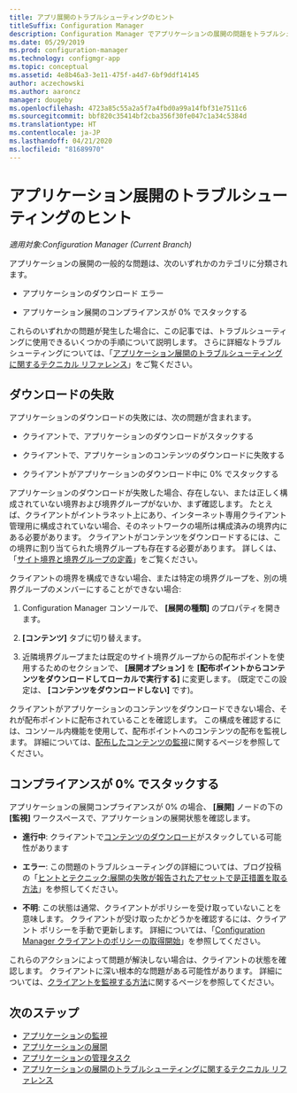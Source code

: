 ```yaml
---
title: アプリ展開のトラブルシューティングのヒント
titleSuffix: Configuration Manager
description: Configuration Manager でアプリケーションの展開の問題をトラブルシューティングする場合のヒント
ms.date: 05/29/2019
ms.prod: configuration-manager
ms.technology: configmgr-app
ms.topic: conceptual
ms.assetid: 4e8b46a3-3e11-475f-a4d7-6bf9ddf14145
author: aczechowski
ms.author: aaroncz
manager: dougeby
ms.openlocfilehash: 4723a85c55a2a5f7a4fbd0a99a14fbf31e7511c6
ms.sourcegitcommit: bbf820c35414bf2cba356f30fe047c1a34c5384d
ms.translationtype: HT
ms.contentlocale: ja-JP
ms.lasthandoff: 04/21/2020
ms.locfileid: "81689970"
---
```

# <a name="troubleshooting-tips-for-application-deployments"></a>アプリケーション展開のトラブルシューティングのヒント

*適用対象:Configuration Manager (Current Branch)*

アプリケーションの展開の一般的な問題は、次のいずれかのカテゴリに分類されます。

- アプリケーションのダウンロード エラー

- アプリケーション展開のコンプライアンスが 0% でスタックする

これらのいずれかの問題が発生した場合に、この記事では、トラブルシューティングに使用できるいくつかの手順について説明します。 さらに詳細なトラブルシューティングについては、「[アプリケーション展開のトラブルシューティングに関するテクニカル リファレンス](../understand/app-deployment-technical-reference.md)」をご覧ください。


## <a name="download-failures"></a>ダウンロードの失敗

アプリケーションのダウンロードの失敗には、次の問題が含まれます。

- クライアントで、アプリケーションのダウンロードがスタックする

- クライアントで、アプリケーションのコンテンツのダウンロードに失敗する

- クライアントがアプリケーションのダウンロード中に 0% でスタックする

アプリケーションのダウンロードが失敗した場合、存在しない、または正しく構成されていない境界および境界グループがないか、まず確認します。 たとえば、クライアントがイントラネット上にあり、インターネット専用クライアント管理用に構成されていない場合、そのネットワークの場所は構成済みの境界内にある必要があります。 クライアントがコンテンツをダウンロードするには、この境界に割り当てられた境界グループも存在する必要があります。 詳しくは、「[サイト境界と境界グループの定義](../../core/servers/deploy/configure/define-site-boundaries-and-boundary-groups.md)」をご覧ください。

クライアントの境界を構成できない場合、または特定の境界グループを、別の境界グループのメンバーにすることができない場合:

1. Configuration Manager コンソールで、 **[展開の種類]** のプロパティを開きます。  

1. **[コンテンツ]** タブに切り替えます。

1. 近隣境界グループまたは既定のサイト境界グループからの配布ポイントを使用するためのセクションで、 **[展開オプション]** を **[配布ポイントからコンテンツをダウンロードしてローカルで実行する]** に変更します。 (既定でこの設定は、 **[コンテンツをダウンロードしない]** です)。

クライアントがアプリケーションのコンテンツをダウンロードできない場合、それが配布ポイントに配布されていることを確認します。 この構成を確認するには、コンソール内機能を使用して、配布ポイントへのコンテンツの配布を監視します。 詳細については、[配布したコンテンツの監視](../../core/servers/deploy/configure/monitor-content-you-have-distributed.md)に関するページを参照してください。  


## <a name="compliance-stuck-at-0"></a>コンプライアンスが 0% でスタックする

アプリケーションの展開コンプライアンスが 0% の場合、 **[展開]** ノードの下の **[監視]** ワークスペースで、アプリケーションの展開状態を確認します。

- **進行中**: クライアントで[コンテンツのダウンロード](#download-failures)がスタックしている可能性があります

- **エラー**: この問題のトラブルシューティングの詳細については、ブログ投稿の「[ヒントとテクニック:展開の失敗が報告されたアセットで是正措置を取る方法](https://techcommunity.microsoft.com/t5/Configuration-Manager-Archive/Tips-and-Tricks-How-to-Take-Action-on-Assets-That-Report-a/ba-p/273019)」を参照してください。

- **不明**: この状態は通常、クライアントがポリシーを受け取っていないことを意味します。 クライアントが受け取ったかどうかを確認するには、クライアント ポリシーを手動で更新します。 詳細については、「[Configuration Manager クライアントのポリシーの取得開始](../../core/clients/manage/manage-clients.md#BKMK_PolicyRetrieval)」を参照してください。
  
これらのアクションによって問題が解決しない場合は、クライアントの状態を確認します。 クライアントに深い根本的な問題がある可能性があります。 詳細については、[クライアントを監視する方法](../../core/clients/manage/monitor-clients.md)に関するページを参照してください。


## <a name="next-steps"></a>次のステップ

- [アプリケーションの監視](monitor-applications-from-the-console.md)
- [アプリケーションの展開](deploy-applications.md)
- [アプリケーションの管理タスク](management-tasks-applications.md)
- [アプリケーションの展開のトラブルシューティングに関するテクニカル リファレンス](../understand/app-deployment-technical-reference.md)
